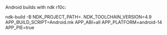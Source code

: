 Android builds with ndk r10c:

ndk-build -B NDK_PROJECT_PATH=. NDK_TOOLCHAIN_VERSION=4.9 APP_BUILD_SCRIPT=Android.mk APP_ABI=all APP_PLATFORM=android-14 APP_PIE=true